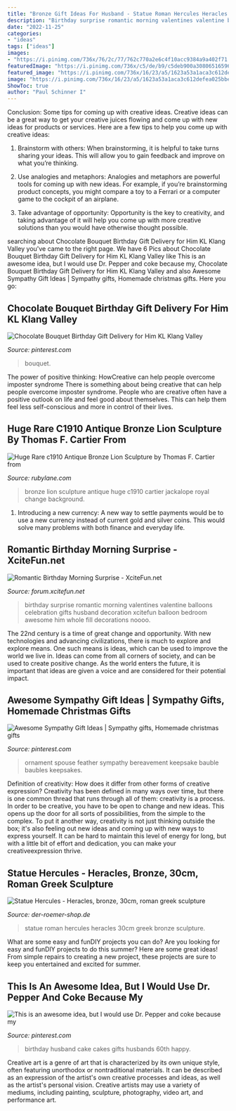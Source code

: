 ```yaml
---
title: "Bronze Gift Ideas For Husband - Statue Roman Hercules Heracles 30cm Greek Bronze Sculpture"
description: "Birthday surprise romantic morning valentines valentine balloons celebration gifts husband decoration xcitefun balloon bedroom awesome him whole fill decorations noooo"
date: "2022-11-25"
categories:
- "ideas"
tags: ["ideas"]
images:
- "https://i.pinimg.com/736x/76/2c/77/762c770a2e6c4f10acc9384a9a402f71.jpg"
featuredImage: "https://i.pinimg.com/736x/c5/de/b9/c5deb900a30806516596fb16ebc8d207--husband-birthday-cakes-birthday-ideas.jpg"
featured_image: "https://i.pinimg.com/736x/16/23/a5/1623a53a1aca3c612defea025bbeea02.jpg"
image: "https://i.pinimg.com/736x/16/23/a5/1623a53a1aca3c612defea025bbeea02.jpg"
ShowToc: true
author: "Paul Schinner I"
---
```



Conclusion: Some tips for coming up with creative ideas.
Creative ideas can be a great way to get your creative juices flowing and come up with new ideas for products or services. Here are a few tips to help you come up with creative ideas:
1. Brainstorm with others: When brainstorming, it is helpful to take turns sharing your ideas. This will allow you to gain feedback and improve on what you’re thinking.

2. Use analogies and metaphors: Analogies and metaphors are powerful tools for coming up with new ideas. For example, if you’re brainstorming product concepts, you might compare a toy to a Ferrari or a computer game to the cockpit of an airplane.

3. Take advantage of opportunity: Opportunity is the key to creativity, and taking advantage of it will help you come up with more creative solutions than you would have otherwise thought possible.

	

		
searching about Chocolate Bouquet Birthday Gift Delivery for Him KL Klang Valley you've came to the right page. We have 6 Pics about Chocolate Bouquet Birthday Gift Delivery for Him KL Klang Valley like This is an awesome idea, but I would use Dr. Pepper and coke because my, Chocolate Bouquet Birthday Gift Delivery for Him KL Klang Valley and also Awesome Sympathy Gift Ideas | Sympathy gifts, Homemade christmas gifts. Here you go:
		
    
## Chocolate Bouquet Birthday Gift Delivery For Him KL Klang Valley

<img loading=lazy src="https://i.pinimg.com/736x/16/23/a5/1623a53a1aca3c612defea025bbeea02.jpg" onerror="this.onerror=null;this.src='https://tse1.mm.bing.net/th?id=OIP.UOZxsDALlX2owy6Osof-cgHaHa&amp;pid=15.1';" alt="Chocolate Bouquet Birthday Gift Delivery for Him KL Klang Valley">

_Source: pinterest.com_

>bouquet. 

	

The power of positive thinking: HowCreative can help people overcome imposter syndrome
There is something about being creative that can help people overcome imposter syndrome. People who are creative often have a positive outlook on life and feel good about themselves. This can help them feel less self-conscious and more in control of their lives.

    
## Huge Rare C1910 Antique Bronze Lion Sculpture By Thomas F. Cartier From

<img loading=lazy src="http://cdn0.rubylane.com/shops/1384268/0232.7L.jpg?17" onerror="this.onerror=null;this.src='https://tse4.mm.bing.net/th?id=OIP.nodmVyTDc7lN6SuXEHmXBQHaJ4&amp;pid=15.1';" alt="Huge Rare c1910 Antique Bronze Lion Sculpture by Thomas F. Cartier from">

_Source: rubylane.com_

>bronze lion sculpture antique huge c1910 cartier jackalope royal change background. 

	

1. Introducing a new currency: A new way to settle payments would be to use a new currency instead of current gold and silver coins. This would solve many problems with both finance and everyday life.

    
## Romantic Birthday Morning Surprise - XciteFun.net

<img loading=lazy src="https://img.xcitefun.net/users/2015/01/369809,xcitefun-birthday-morning-7.jpg" onerror="this.onerror=null;this.src='https://tse2.mm.bing.net/th?id=OIP.nNydg9K9J1j2Zm_yI7W3fgHaPj&amp;pid=15.1';" alt="Romantic Birthday Morning Surprise - XciteFun.net">

_Source: forum.xcitefun.net_

>birthday surprise romantic morning valentines valentine balloons celebration gifts husband decoration xcitefun balloon bedroom awesome him whole fill decorations noooo. 

	

The 22nd century is a time of great change and opportunity. With new technologies and advancing civilizations, there is much to explore and explore means. One such means is ideas, which can be used to improve the world we live in. Ideas can come from all corners of society, and can be used to create positive change. As the world enters the future, it is important that ideas are given a voice and are considered for their potential impact.

    
## Awesome Sympathy Gift Ideas | Sympathy Gifts, Homemade Christmas Gifts

<img loading=lazy src="https://i.pinimg.com/736x/76/2c/77/762c770a2e6c4f10acc9384a9a402f71.jpg" onerror="this.onerror=null;this.src='https://tse2.mm.bing.net/th?id=OIP.SJ1dSRqwuCeMuzlp9xYHIgHaNL&amp;pid=15.1';" alt="Awesome Sympathy Gift Ideas | Sympathy gifts, Homemade christmas gifts">

_Source: pinterest.com_

>ornament spouse feather sympathy bereavement keepsake bauble baubles keepsakes. 

	

Definition of creativity: How does it differ from other forms of creative expression?
Creativity has been defined in many ways over time, but there is one common thread that runs through all of them: creativity is a process. In order to be creative, you have to be open to change and new ideas. This opens up the door for all sorts of possibilities, from the simple to the complex.
To put it another way, creativity is not just thinking outside the box; it's also feeling out new ideas and coming up with new ways to express yourself. It can be hard to maintain this level of energy for long, but with a little bit of effort and dedication, you can make your creativeexpression thrive.

    
## Statue Hercules - Heracles, Bronze, 30cm, Roman Greek Sculpture

<img loading=lazy src="https://www.der-roemer-shop.de/media/image/product/5664/lg/hercules-roman-statue-bronzed.jpg" onerror="this.onerror=null;this.src='https://tse2.mm.bing.net/th?id=OIP.9gXR-0s1-Lg3WCo6g0OgYgHaJ4&amp;pid=15.1';" alt="Statue Hercules - Heracles, bronze, 30cm, roman greek sculpture">

_Source: der-roemer-shop.de_

>statue roman hercules heracles 30cm greek bronze sculpture. 

	

What are some easy and funDIY projects you can do?
Are you looking for easy and funDIY projects to do this summer? Here are some great ideas! From simple repairs to creating a new project, these projects are sure to keep you entertained and excited for summer.

    
## This Is An Awesome Idea, But I Would Use Dr. Pepper And Coke Because My

<img loading=lazy src="https://i.pinimg.com/736x/c5/de/b9/c5deb900a30806516596fb16ebc8d207--husband-birthday-cakes-birthday-ideas.jpg" onerror="this.onerror=null;this.src='https://tse3.mm.bing.net/th?id=OIP.XVbCt4m-s2pNzAxSftLzWwHaJ3&amp;pid=15.1';" alt="This is an awesome idea, but I would use Dr. Pepper and coke because my">

_Source: pinterest.com_

>birthday husband cake cakes gifts husbands 60th happy. 

	

Creative art is a genre of art that is characterized by its own unique style, often featuring unorthodox or nontraditional materials. It can be described as an expression of the artist's own creative processes and ideas, as well as the artist's personal vision. Creative artists may use a variety of mediums, including painting, sculpture, photography, video art, and performance art.

